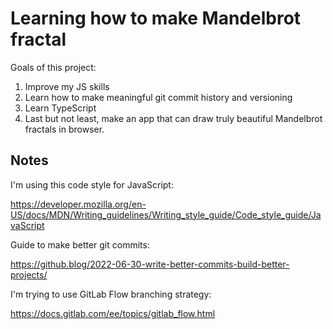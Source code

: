 # Learning how to make Mandelbrot fractal

Goals of this project:

1) Improve my JS skills
2) Learn how to make meaningful git commit history and versioning
3) Learn TypeScript
4) Last but not least, make an app that can draw truly beautiful Mandelbrot fractals in browser.

## Notes

I'm using this code style for JavaScript: 

https://developer.mozilla.org/en-US/docs/MDN/Writing_guidelines/Writing_style_guide/Code_style_guide/JavaScript

Guide to make better git commits:

https://github.blog/2022-06-30-write-better-commits-build-better-projects/

I'm trying to use GitLab Flow branching strategy:

https://docs.gitlab.com/ee/topics/gitlab_flow.html

